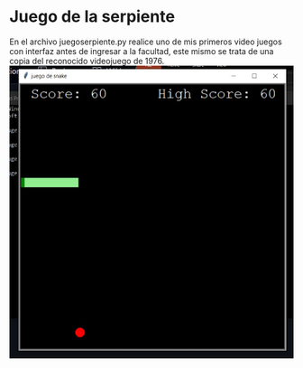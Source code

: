 # Juego de la serpiente
En el archivo juegoserpiente.py realice uno de mis primeros video juegos con interfaz antes de ingresar a la facultad, este mismo se trata de una copia del reconocido videojuego de 1976.
![Texto alternativo](juego_serpiente.jpg)
